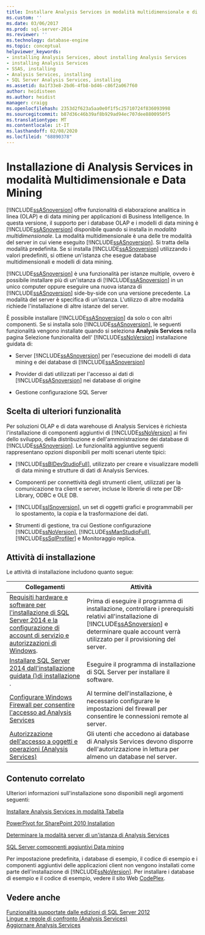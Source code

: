 ```yaml
---
title: Installare Analysis Services in modalità multidimensionale e di data mining | Microsoft Docs
ms.custom: ''
ms.date: 03/06/2017
ms.prod: sql-server-2014
ms.reviewer: ''
ms.technology: database-engine
ms.topic: conceptual
helpviewer_keywords:
- installing Analysis Services, about installing Analysis Services
- installing Analysis Services
- SSAS, installing
- Analysis Services, installing
- SQL Server Analysis Services, installing
ms.assetid: 8a1f33e8-2bd6-4fb8-bd46-c86f2a067f60
author: heidisteen
ms.author: heidist
manager: craigg
ms.openlocfilehash: 2353d2f623a5aa0e0f1f5c25710724f836093998
ms.sourcegitcommit: b87d36c46b39af8b929ad94ec707dee8800950f5
ms.translationtype: MT
ms.contentlocale: it-IT
ms.lasthandoff: 02/08/2020
ms.locfileid: "68890378"
---
```

# <a name="install-analysis-services-in-multidimensional-and-data-mining-mode"></a>Installazione di Analysis Services in modalità Multidimensionale e Data Mining
  
  [!INCLUDE[ssASnoversion](../../includes/ssasnoversion-md.md)] offre funzionalità di elaborazione analitica in linea (OLAP) e di data mining per applicazioni di Business Intelligence. In questa versione, il supporto per i database OLAP e i modelli di data mining è [!INCLUDE[ssASnoversion](../../includes/ssasnoversion-md.md)] disponibile quando si installa in *modalità multidimensionale*. La modalità multidimensionale è una delle tre modalità del server in cui viene eseguito [!INCLUDE[ssASnoversion](../../includes/ssasnoversion-md.md)]. Si tratta della modalità predefinita. Se si installa [!INCLUDE[ssASnoversion](../../includes/ssasnoversion-md.md)] utilizzando i valori predefiniti, si ottiene un'istanza che esegue database multidimensionali e modelli di data mining.  
  
 
  [!INCLUDE[ssASnoversion](../../includes/ssasnoversion-md.md)] è una funzionalità per istanze multiple, ovvero è possibile installare più di un'istanza di [!INCLUDE[ssASnoversion](../../includes/ssasnoversion-md.md)] in un unico computer oppure eseguire una nuova istanza di [!INCLUDE[ssASnoversion](../../includes/ssasnoversion-md.md)] side-by-side con una versione precedente. La modalità del server è specifica di un'istanza. L'utilizzo di altre modalità richiede l'installazione di altre istanze del server.  
  
 È possibile installare [!INCLUDE[ssASnoversion](../../includes/ssasnoversion-md.md)] da solo o con altri componenti. Se si installa solo [!INCLUDE[ssASnoversion](../../includes/ssasnoversion-md.md)], le seguenti funzionalità vengono installate quando si seleziona **Analysis Services** nella pagina Selezione funzionalità dell' [!INCLUDE[ssNoVersion](../../includes/ssnoversion-md.md)] installazione guidata di:  
  
-   Server [!INCLUDE[ssASnoversion](../../includes/ssasnoversion-md.md)] per l'esecuzione dei modelli di data mining e dei database di [!INCLUDE[ssASnoversion](../../includes/ssasnoversion-md.md)]  
  
-   Provider di dati utilizzati per l'accesso ai dati di [!INCLUDE[ssASnoversion](../../includes/ssasnoversion-md.md)] nei database di origine  
  
-   Gestione configurazione SQL Server  
  
## <a name="choosing-additional-features"></a>Scelta di ulteriori funzionalità  
 Per soluzioni OLAP e di data warehouse di Analysis Services è richiesta l'installazione di componenti aggiuntivi di [!INCLUDE[ssNoVersion](../../includes/ssnoversion-md.md)] ai fini dello sviluppo, della distribuzione e dell'amministrazione dei database di [!INCLUDE[ssASnoversion](../../includes/ssasnoversion-md.md)]. Le funzionalità aggiuntive seguenti rappresentano opzioni disponibili per molti scenari utente tipici:  
  
-   
  [!INCLUDE[ssBIDevStudioFull](../../includes/ssbidevstudiofull-md.md)], utilizzato per creare e visualizzare modelli di data mining e strutture di dati di Analysis Services.  
  
-   Componenti per connettività degli strumenti client, utilizzati per la comunicazione tra client e server, incluse le librerie di rete per DB-Library, ODBC e OLE DB.  
  
-   
  [!INCLUDE[ssISnoversion](../../includes/ssisnoversion-md.md)], un set di oggetti grafici e programmabili per lo spostamento, la copia e la trasformazione dei dati.  
  
-   Strumenti di gestione, tra cui Gestione configurazione [!INCLUDE[ssNoVersion](../../includes/ssnoversion-md.md)], [!INCLUDE[ssManStudioFull](../../includes/ssmanstudiofull-md.md)], [!INCLUDE[ssSqlProfiler](../../includes/sssqlprofiler-md.md)] e Monitoraggio replica.  
  
## <a name="installation-tasks"></a>Attività di installazione  
 Le attività di installazione includono quanto segue:  
  
|Collegamenti|Attività|  
|-----------|-----------|  
|[Requisiti hardware e software per l'installazione di SQL Server 2014 e la](hardware-and-software-requirements-for-installing-sql-server.md) [configurazione di account di servizio e autorizzazioni di Windows](../../database-engine/configure-windows/configure-windows-service-accounts-and-permissions.md).|Prima di eseguire il programma di installazione, controllare i prerequisiti relativi all'installazione di [!INCLUDE[ssASnoversion](../../includes/ssasnoversion-md.md)] e determinare quale account verrà utilizzato per il provisioning del server.|  
|[Installare SQL Server 2014 dall'installazione guidata &#40;&#41;di installazione ](../../database-engine/install-windows/install-sql-server-from-the-installation-wizard-setup.md).|Eseguire il programma di installazione di SQL Server per installare il software.|  
|[Configurare Windows Firewall per consentire l'accesso ad Analysis Services](https://docs.microsoft.com/analysis-services/instances/configure-the-windows-firewall-to-allow-analysis-services-access)|Al termine dell'installazione, è necessario configurare le impostazioni del firewall per consentire le connessioni remote al server.|  
|[Autorizzazione dell'accesso a oggetti e operazioni &#40;Analysis Services&#41;](https://docs.microsoft.com/analysis-services/multidimensional-models/authorizing-access-to-objects-and-operations-analysis-services)|Gli utenti che accedono ai database di Analysis Services devono disporre dell'autorizzazione in lettura per almeno un database nel server.|  
  
## <a name="related-content"></a>Contenuto correlato  
 Ulteriori informazioni sull'installazione sono disponibili negli argomenti seguenti:  
  
 [Installare Analysis Services in modalità Tabella](https://docs.microsoft.com/analysis-services/instances/install-windows/install-analysis-services)  
  
 [PowerPivot for SharePoint 2010 Installation](../../../2014/sql-server/install/powerpivot-for-sharepoint-2010-installation.md)  
  
 [Determinare la modalità server di un'istanza di Analysis Services](https://docs.microsoft.com/analysis-services/instances/determine-the-server-mode-of-an-analysis-services-instance)  
  
 [SQL Server componenti aggiuntivi Data mining](https://go.microsoft.com/fwlink/?LinkId=197091)  
  
 Per impostazione predefinita, i database di esempio, il codice di esempio e i componenti aggiuntivi delle applicazioni client non vengono installati come parte dell'installazione di [!INCLUDE[ssNoVersion](../../includes/ssnoversion-md.md)]. Per installare i database di esempio e il codice di esempio, vedere il sito Web [CodePlex](https://go.microsoft.com/fwlink/?LinkId=87843).  
  
## <a name="see-also"></a>Vedere anche  
 [Funzionalità supportate dalle edizioni di SQL Server 2012](https://go.microsoft.com/fwlink/?linkid=232473)   
 [Lingue e regole di confronto &#40;Analysis Services&#41;](../../../2014/analysis-services/languages-and-collations-analysis-services.md)   
 [Aggiornare Analysis Services](../../database-engine/install-windows/upgrade-analysis-services.md)  
  
  
